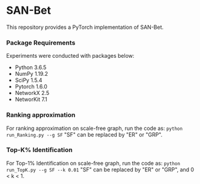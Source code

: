 # SAN-Bet
This repository provides a PyTorch implementation of SAN-Bet.

### Package Requirements
Experiments were conducted with packages below:
* Python 3.6.5
* NumPy 1.19.2
* SciPy 1.5.4
* Pytorch 1.6.0
* NetworkX 2.5
* NetworKit 7.1

### Ranking approximation
For ranking approximation on scale-free graph, run the code as:
`python run_Ranking.py --g SF`
"SF" can be replaced by "ER" or "GRP".

### Top-K% Identification
For Top-1% Identification on scale-free graph, run the code as:
`python run_TopK.py --g SF --k 0.01`
"SF" can be replaced by "ER" or "GRP", and 0 < k < 1.
